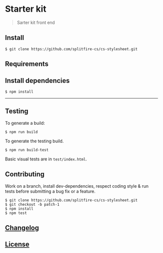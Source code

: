 # Starter kit

> Sarter kit front end

## Install

```console
$ git clone https://github.com/splitfire-cs/cs-stylesheet.git
```

## Requirements

## Install dependencies

```console
$ npm install
```
---

## Testing

To generate a build:

```console
$ npm run build
```

To generate the testing build.

```console
$ npm run build-test
```

Basic visual tests are in `test/index.html`.

## Contributing

Work on a branch, install dev-dependencies, respect coding style & run tests before submitting a bug fix or a feature.

```console
$ git clone https://github.com/splitfire-cs/cs-stylesheet.git
$ git checkout -b patch-1
$ npm install
$ npm test
```

## [Changelog](CHANGELOG.md)

## [License](LICENSE)
